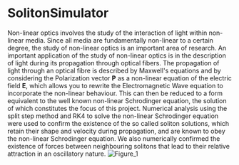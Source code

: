 # SolitonSimulator

Non-linear optics involves the study of the interaction of light within non-linear media. Since all media are fundamentally non-linear to a certain degree, the study of non-linear optics is an important area of research. An important application of the study of non-linear optics is in the description of light during its propagation through optical fibers. The propagation of light through an optical fibre is described by Maxwell's equations and by considering the Polarization vector $\textbf{P}$ as a non-linear equation of the electric field $\textbf{E}$, which allows you to rewrite the Electromagnetic Wave equation to incorporate the non-linear behaviour. This can then be reduced to a form equivalent to the well known non-linear Schrodinger equation, the solution of which constitutes the focus of this project. Numerical analysis using the split step method and RK4 to solve the non-linear Schrodinger equation were used to confirm the existence of the so called soliton solutions, which retain their shape and velocity during propagation, and are known to obey the non-linear Schrodinger equation. We also numerically confirmed the existence of forces between neighbouring solitons that lead to their relative attraction in an oscillatory nature.
![Figure_1](https://github.com/Matthew-Hill2000/SolitonSimulator/assets/124274792/cc50d2a0-69a2-4c9c-9980-94f50080146f)
